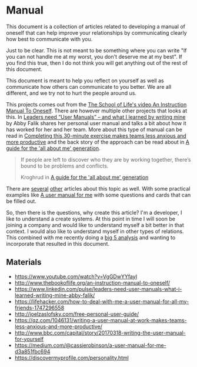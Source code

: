 # Manual

This document is a collection of articles related to developing a manual of oneself that can help improve your relationships by communicating clearly how best to communicate with you.

Just to be clear. This is not meant to be something where you can write "If you can not handle me at my worst, you don't deserve me at my best". If you find this true, then I do not think you will get anything out of the rest of this document.

This document is meant to help you reflect on yourself as well as communicate how others can communicate to you better. We are all different, and we try not to hurt the people around us.

This projects comes out from the [The School of Life's video An Instruction Manual To Oneself](https://www.youtube.com/watch?v=VgGDwYYfayI). There are however multiple other projects that looks at this. In [Leaders need “User Manuals” – and what I learned by writing mine](https://www.linkedin.com/pulse/leaders-need-user-manuals-what-i-learned-writing-mine-abby-falik/) by Abby Falik shares her personal user manual and talks a bit about how it has worked for her and her team. More about this type of manual can be read in [Completing this 30-minute exercise makes teams less anxious and more productive](https://qz.com/1046131/writing-a-user-manual-at-work-makes-teams-less-anxious-and-more-productive/) and the back story of the approach can be read about in [A guide for the 'all about me' generation](http://www.bbc.com/capital/story/20170318-writing-the-user-manual-for-yourself).

> If people are left to discover who they are by working together, there’s bound to be problems and conflicts.
>
>Kroghrud in [A guide for the 'all about me' generation](http://www.bbc.com/capital/story/20170318-writing-the-user-manual-for-yourself)

There are [several](https://lifehacker.com/how-to-deal-with-me-a-user-manual-for-all-my-friends-1747296558) [other](http://joelzaslofsky.com/free-personal-user-guide/) articles about this topic as well. With some practical examples like [A user manual for me](https://medium.com/@cassierobinson/a-user-manual-for-me-d3a851fbc694) with some questions and cards that can be filled out.

So, then there is the questions, why create this article?
I'm a developer, I like to understand a create systems. At this point in time I will soon be joining a company and would like to understand myself a bit better in that context. I would also like to understand myself in other types of relations. This combined with me recently doing a [big 5 analysis](https://discovermyprofile.com/?utm_source=centre) and wanting to incorporate that resulted in this document.


## Materials

* https://www.youtube.com/watch?v=VgGDwYYfayI
* http://www.thebookoflife.org/an-instruction-manual-to-oneself/
* https://www.linkedin.com/pulse/leaders-need-user-manuals-what-i-learned-writing-mine-abby-falik/
* https://lifehacker.com/how-to-deal-with-me-a-user-manual-for-all-my-friends-1747296558
* http://joelzaslofsky.com/free-personal-user-guide/
* https://qz.com/1046131/writing-a-user-manual-at-work-makes-teams-less-anxious-and-more-productive/
* http://www.bbc.com/capital/story/20170318-writing-the-user-manual-for-yourself
* https://medium.com/@cassierobinson/a-user-manual-for-me-d3a851fbc694
* https://discovermyprofile.com/personality.html
